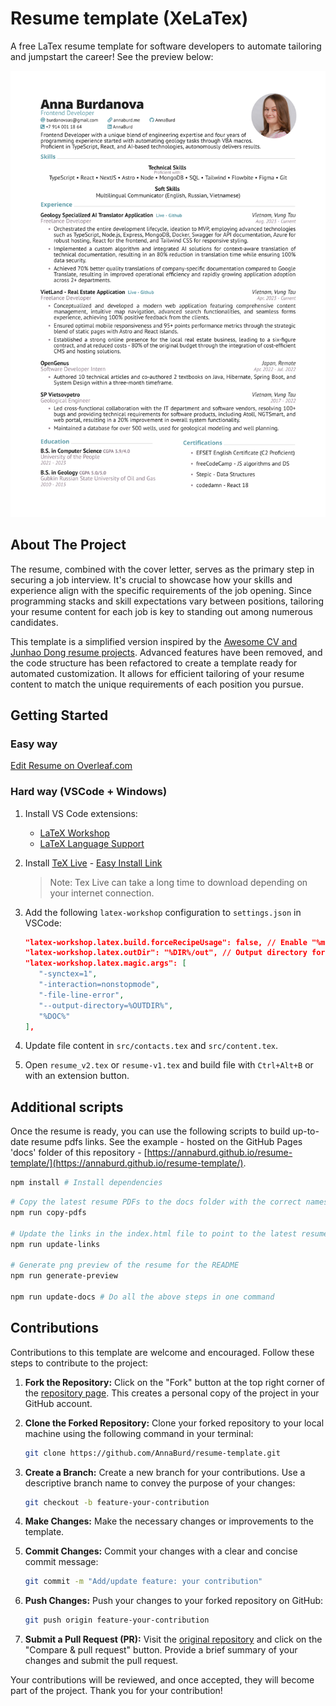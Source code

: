 # Resume template (XeLaTex)

A free LaTex resume template for software developers to automate tailoring and jumpstart the career! See the preview below:

![Alt Text](/docs/preview/resume_page_1.png)

## About The Project

The resume, combined with the cover letter, serves as the primary step in securing a job interview. It's crucial to showcase how your skills and experience align with the specific requirements of the job opening. Since programming stacks and skill expectations vary between positions, tailoring your resume content for each job is key to standing out among numerous candidates.

This template is a simplified version inspired by the [Awesome CV and Junhao Dong resume projects](https://github.com/junhaodong/resume). Advanced features have been removed, and the code structure has been refactored to create a template ready for automated customization. It allows for efficient tailoring of your resume content to match the unique requirements of each position you pursue.

## Getting Started

### Easy way

[Edit Resume on Overleaf.com](https://www.overleaf.com/read/whvrrvtydcmy)

### Hard way (VSCode + Windows)

1. Install VS Code extensions:

   - [LaTeX Workshop](https://marketplace.visualstudio.com/items?itemName=James-Yu.latex-workshop)
   - [LaTeX Language Support](https://marketplace.visualstudio.com/items?itemName=torn4dom4n.latex-support)

2. Install [TeX Live](https://www.tug.org/texlive/) - [Easy Install Link](https://mirror.ctan.org/systems/texlive/tlnet/install-tl-windows.exe)

   > Note: Tex Live can take a long time to download depending on your internet connection.

3. Add the following `latex-workshop` configuration to `settings.json` in VSCode:

   ```json
   "latex-workshop.latex.build.forceRecipeUsage": false, // Enable "%magic comments" in the tex file
   "latex-workshop.latex.outDir": "%DIR%/out", // Output directory for the build files
   "latex-workshop.latex.magic.args": [
      "-synctex=1",
      "-interaction=nonstopmode",
      "-file-line-error",
      "--output-directory=%OUTDIR%",
      "%DOC%"
   ],
   ```

4. Update file content in `src/contacts.tex` and `src/content.tex`.
5. Open `resume_v2.tex` or `resume-v1.tex` and build file with `Ctrl+Alt+B` or with an extension button.

## Additional scripts

Once the resume is ready, you can use the following scripts to build up-to-date resume pdfs links. See the example - hosted on the GitHub Pages 'docs' folder of this repository - [https://annaburd.github.io/resume-template/](https://annaburd.github.io/resume-template/).

```bash
npm install # Install dependencies
```

```bash
# Copy the latest resume PDFs to the docs folder with the correct names
npm run copy-pdfs

# Update the links in the index.html file to point to the latest resume PDFs
npm run update-links

# Generate png preview of the resume for the README
npm run generate-preview

npm run update-docs # Do all the above steps in one command
```

## Contributions

Contributions to this template are welcome and encouraged. Follow these steps to contribute to the project:

1. **Fork the Repository:** Click on the "Fork" button at the top right corner of the [repository page](https://github.com/AnnaBurd/resume-template). This creates a personal copy of the project in your GitHub account.

2. **Clone the Forked Repository:** Clone your forked repository to your local machine using the following command in your terminal:

   ```bash
   git clone https://github.com/AnnaBurd/resume-template.git
   ```

3. **Create a Branch:** Create a new branch for your contributions. Use a descriptive branch name to convey the purpose of your changes:

   ```bash
   git checkout -b feature-your-contribution
   ```

4. **Make Changes:** Make the necessary changes or improvements to the template.

5. **Commit Changes:** Commit your changes with a clear and concise commit message:

   ```bash
   git commit -m "Add/update feature: your contribution"
   ```

6. **Push Changes:** Push your changes to your forked repository on GitHub:

   ```bash
   git push origin feature-your-contribution
   ```

7. **Submit a Pull Request (PR):** Visit the [original repository](https://github.com/AnnaBurd/resume-template) and click on the "Compare & pull request" button. Provide a brief summary of your changes and submit the pull request.

Your contributions will be reviewed, and once accepted, they will become part of the project. Thank you for your contribution!
